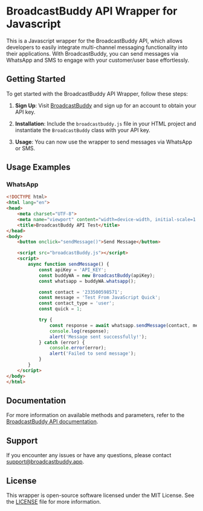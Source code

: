 # BroadcastBuddy API Wrapper for Javascript

This is a Javascript wrapper for the BroadcastBuddy API, which allows developers to easily integrate multi-channel messaging functionality into their applications. With BroadcastBuddy, you can send messages via WhatsApp and SMS to engage with your customer/user base effortlessly.

## Getting Started

To get started with the BroadcastBuddy API Wrapper, follow these steps:

1. **Sign Up**: Visit [BroadcastBuddy](https://broadcastbuddy.app) and sign up for an account to obtain your API key.

2. **Installation**: Include the `broadcastbuddy.js` file in your HTML project and instantiate the `BroadcastBuddy` class with your API key.

3. **Usage**: You can now use the wrapper to send messages via WhatsApp or SMS.

## Usage Examples

### WhatsApp

```html
<!DOCTYPE html>
<html lang="en">
<head>
    <meta charset="UTF-8">
    <meta name="viewport" content="width=device-width, initial-scale=1.0">
    <title>BroadcastBuddy API Test</title>
</head>
<body>
    <button onclick="sendMessage()">Send Message</button>

    <script src="broadcastBuddy.js"></script>
    <script>
        async function sendMessage() {
            const apiKey = 'API_KEY';
            const buddyWA = new BroadcastBuddy(apiKey);
            const whatsapp = buddyWA.whatsapp();

            const contact = '233500598571';
            const message = 'Test From JavaScript Quick';
            const contact_type = 'user';
            const quick = 1;

            try {
                const response = await whatsapp.sendMessage(contact, message, contact_type, quick);
                console.log(response);
                alert('Message sent successfully!');
            } catch (error) {
                console.error(error);
                alert('Failed to send message');
            }
        }
    </script>
</body>
</html>

```

## Documentation

For more information on available methods and parameters, refer to the [BroadcastBuddy API documentation](https://api.broadcastbuddy.app/v1).

## Support

If you encounter any issues or have any questions, please contact support@broadcastbuddy.app.

## License

This wrapper is open-source software licensed under the MIT License. See the [LICENSE](LICENSE) file for more information.
